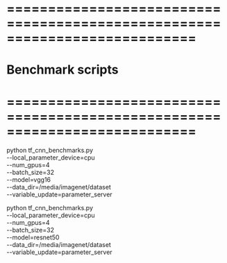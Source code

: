 # =========================================================================== #
# Benchmark scripts
# =========================================================================== #
python tf_cnn_benchmarks.py \
    --local_parameter_device=cpu \
    --num_gpus=4 \
    --batch_size=32 \
    --model=vgg16 \
    --data_dir=/media/imagenet/dataset \
    --variable_update=parameter_server

python tf_cnn_benchmarks.py \
    --local_parameter_device=cpu \
    --num_gpus=4 \
    --batch_size=32 \
    --model=resnet50 \
    --data_dir=/media/imagenet/dataset \
    --variable_update=parameter_server

